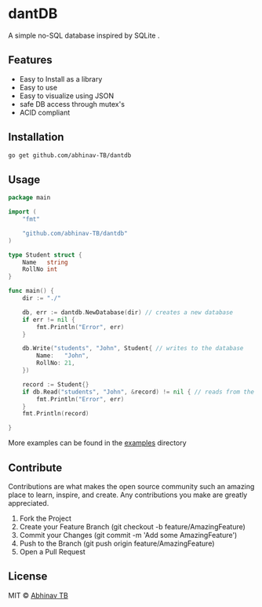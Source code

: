 # dantDB 
A simple no-SQL database inspired by SQLite . 


## Features
- Easy to Install as a library
- Easy to use
- Easy to visualize using JSON
- safe DB access through mutex's
- ACID compliant 


## Installation

 ```sh
 go get github.com/abhinav-TB/dantdb
 ```

## Usage

```go
package main

import (
	"fmt"

	"github.com/abhinav-TB/dantdb"
)

type Student struct {
	Name   string
	RollNo int
}

func main() {
	dir := "./"

	db, err := dantdb.NewDatabase(dir) // creates a new database
	if err != nil {
		fmt.Println("Error", err)
	}

	db.Write("students", "John", Student{ // writes to the database
		Name:   "John",
		RollNo: 21,
	})

	record := Student{}
	if db.Read("students", "John", &record) != nil { // reads from the database
		fmt.Println("Error", err)
	}
	fmt.Println(record)

}
```
More examples can be found in the [examples](https://github.com/abhinav-TB/datantdb/tree/master/examples) directory

## Contribute

Contributions are what makes the open source community such an amazing place to learn, inspire, and create. Any contributions you make are greatly appreciated.

 1. Fork the Project
 2.  Create your Feature Branch (git checkout -b feature/AmazingFeature)
 3. Commit your Changes (git commit -m 'Add some AmazingFeature')
 4.  Push to the Branch (git push origin feature/AmazingFeature)
 5. Open a Pull Request


## License
MIT © [Abhinav TB ](https://github.com/abhinav-TB)
